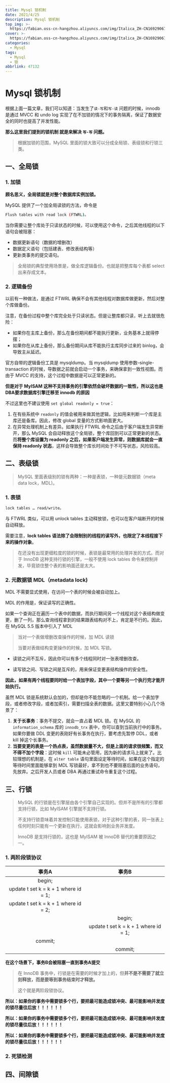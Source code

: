 ```yaml
---
title: Mysql 锁机制
date: 2021/4/25
description: Mysql 锁机制
top_img: >-
  https://fabian.oss-cn-hangzhou.aliyuncs.com/img/Italica_ZH-CN1692906751_1920x1080.jpg
cover: >-
  https://fabian.oss-cn-hangzhou.aliyuncs.com/img/Italica_ZH-CN1692906751_1920x1080.jpg
categories:
  - Mysql
tags:
  - Mysql
  - 锁
abbrlink: 47132
---
```


# Mysql 锁机制

根据上面一篇文章，我们可以知道：当发生了`读-写`和`写-读` 问题的时候，innodb 是通过 MVCC 和 undo log 实现了在不加锁的情况下的事务隔离，保证了数据安全的同时也提高了并发性能。

**那么这里我们提到的锁机制 就是来解决 `写-写`  问题。**

> 根据加锁的范围，MySQL 里面的锁大致可以分成全局锁、表级锁和行锁三类。

## 一、全局锁

### 1. 加锁

**顾名思义，全局锁就是对整个数据库实例加锁。**

MySQL 提供了一个加全局读锁的方法，命令是 

~~~bash
Flush tables with read lock (FTWRL)。
~~~

当你需要让整个库处于只读状态的时候，可以使用这个命令，之后其他线程的以下语句会被阻塞：

- 数据更新语句（数据的增删改）
- 数据定义语句（包括建表、修改表结构等）
- 更新类事务的提交语句。

> 全局锁的典型使用场景是，做全库逻辑备份。也就是把整库每个表都 select 出来存成文本。

### 2. 逻辑备份

以前有一种做法，是通过 FTWRL 确保不会有其他线程对数据库做更新，然后对整个库做备份。

注意，在备份过程中整个库完全处于只读状态。但是让整库都只读，听上去就很危险：

- 如果你在主库上备份，那么在备份期间都不能执行更新，业务基本上就得停摆；
- 如果你在从库上备份，那么备份期间从库不能执行主库同步过来的 binlog，会导致主从延迟。

官方自带的逻辑备份工具是 mysqldump。当 mysqldump 使用参数–single-transaction 的时候，导数据之前就会启动一个事务，来确保拿到一致性视图。而由于 MVCC 的支持，这个过程中数据是可以正常更新的。

**但是对于 MyISAM 这种不支持事务的引擎依然会破坏数据的一致性，所以这也是DBA要求数据库引擎迁移至 innodb 的原因**

不过这里也不建议使用 `set global readonly = true`：

1. 在有些系统中 `readonly` 的值会被用来做其他逻辑，比如用来判断一个库是主库还是备库。因此，修改 global 变量的方式影响面更大。
2. 在异常处理机制上有差异。如果执行 FTWRL 命令之后由于客户端发生异常断开，那么 MySQL 会自动释放这个全局锁，整个库回到可以正常更新的状态。而**将整个库设置为 readonly 之后，如果客户端发生异常，则数据库就会一直保持 readonly 状态**，这样会导致整个库长时间处于不可写状态，风险较高。

## 二、表级锁

> MySQL 里面表级别的锁有两种：一种是表锁，一种是元数据锁（meta data lock，MDL)。

### 1. 表锁

~~~bash
lock tables … read/write。
~~~

与 FTWRL 类似，可以用 unlock tables 主动释放锁，也可以在客户端断开的时候自动释放。

需要注意，**lock tables 语法除了会限制别的线程的读写外，也限定了本线程接下来的操作对象**。

> 在还没有出现更细粒度的锁的时候，表锁是最常用的处理并发的方式。而对于 InnoDB 这种支持行锁的引擎，一般不使用 lock tables 命令来控制并发，毕竟锁住整个表的影响面还是太大。

### 2. 元数据锁 MDL（metadata lock)

MDL 不需要显式使用，在访问一个表的时候会被自动加上。

MDL 的作用是，保证读写的正确性。

如果一个查询正在遍历一个表中的数据，而执行期间另一个线程对这个表结构做变更，删了一列，那么查询线程拿到的结果跟表结构对不上，肯定是不行的。因此，在 MySQL 5.5 版本中引入了 MDL

> 当对一个表做增删改查操作的时候，加 MDL 读锁
>
> 当要对表做结构变更操作的时候，加 MDL 写锁。

- 读锁之间不互斥，因此你可以有多个线程同时对一张表增删改查。

- 读写锁之间、写锁之间是互斥的，用来保证变更表结构操作的安全性。

**因此，如果有两个线程要同时给一个表加字段，其中一个要等另一个执行完才能开始执行。**

虽然 MDL 锁是系统默认会加的，但却是你不能忽略的一个机制。给一个表加字段，或者修改字段，或者加索引，需要扫描全表的数据。这里又要特别小心几个场景了：

1. **关于长事务**：事务不提交，就会一直占着 MDL 锁。在 MySQL 的 `information_schema` 库的 `innodb_trx` 表中，你可以查到当前执行中的事务。如果你要做 DDL 变更的表刚好有长事务在执行，要考虑先暂停 DDL，或者 kill 掉这个长事务。
2. **当要变更的表是一个热点表，虽然数据量不大，但是上面的请求很频繁，而又不得不加个字段**：这时候 `kill` 可能未必管用，因为新的请求马上就来了。比较理想的机制是，在 `alter table` 语句里面设定等待时间，如果在这个指定的等待时间里面能够拿到 MDL 写锁最好，拿不到也不要阻塞后面的业务语句，先放弃。之后开发人员或者 DBA 再通过重试命令重复这个过程。

## 三、行锁

> MySQL 的行锁是在引擎层由各个引擎自己实现的。但并不是所有的引擎都支持行锁，比如 MyISAM 引擎就不支持行锁。
>
> 不支持行锁意味着并发控制只能使用表锁，对于这种引擎的表，同一张表上任何时刻只能有一个更新在执行，这就会影响到业务并发度。
>
> InnoDB 是支持行锁的，这也是 MyISAM 被 InnoDB 替代的重要原因之一。

### 1. 两阶段锁协议

|                事务A                 |                事务B                 |
| :----------------------------------: | :----------------------------------: |
|                begin;                |                                      |
| update t set k = k + 1 where id = 1; |                                      |
| update t set k = k + 1 where id = 2; |                                      |
|                                      |                begin;                |
|                                      | update t set k = k + 1 where id = 1; |
|               commit;                |                                      |
|                                      |               commit;                |

**在这个场景下，事务B会被阻塞一直到事务A提交**

> 在 InnoDB 事务中，行锁是在需要的时候才加上的，但**并不是不需要了就立刻释放，而是要等到事务结束时才释放。**
>
> 这个就是两阶段锁协议。

**所以：如果你的事务中需要锁多个行，要把最可能造成锁冲突、最可能影响并发度的锁尽量往后放！！！！！！**

**所以：如果你的事务中需要锁多个行，要把最可能造成锁冲突、最可能影响并发度的锁尽量往后放！！！！！！**

**所以：如果你的事务中需要锁多个行，要把最可能造成锁冲突、最可能影响并发度的锁尽量往后放！！！！！！**

### 2. 死锁检测

## 四、间隙锁